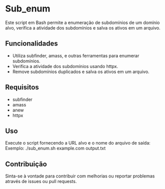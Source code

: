 # Sub_enum
Este script em Bash permite a enumeração de subdomínios de um domínio alvo, verifica a atividade dos subdomínios e salva os ativos em um arquivo.


## Funcionalidades

- Utiliza subfinder, amass, e outras ferramentas para enumerar subdomínios.
- Verifica a atividade dos subdomínios usando httpx.
- Remove subdomínios duplicados e salva os ativos em um arquivo.


## Requisitos

- subfinder
- amass
- anew
- httpx

## Uso

Execute o script fornecendo a URL alvo e o nome do arquivo de saída:
Exemplo: ./sub_enum.sh example.com output.txt

## Contribuição

Sinta-se à vontade para contribuir com melhorias ou reportar problemas através de issues ou pull requests.


